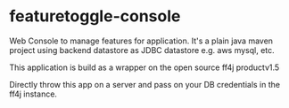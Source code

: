 # featuretoggle-console
Web Console to manage features for application. It's a plain java maven project using backend datastore as JDBC datastore e.g. aws mysql, etc.


This application is build as a wrapper on the open source ff4j productv1.5

Directly throw this app on a server and pass on your DB credentials in the ff4j instance.
